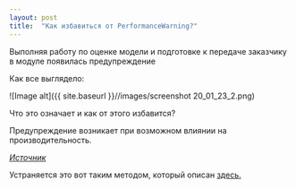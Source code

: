 ```yaml
---
layout: post
title:  "Как избавиться от PerformanceWarning?"
---
```

Выполняя работу по оценке модели и подготовке к передаче заказчику в модуле появилась предупреждение

Как все выглядело:

![Image alt]({{ site.baseurl }}//images/screenshot 20_01_23_2.png)


Что это означает и как от этого избавится?

Предупреждение возникает при возможном влиянии на производительность.

*[Источник](https://github.com/pandas-dev/pandas/blob/v1.5.3/pandas/errors/__init__.py#L31-L34)*


Устраняется это вот таким методом, который описан [здесь.](https://stackoverflow.com/questions/51521526/python-pandas-how-to-supress-performancewarning)

